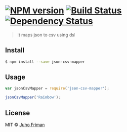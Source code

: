 #  [![NPM version][npm-image]][npm-url] [![Build Status][travis-image]][travis-url] [![Dependency Status][daviddm-image]][daviddm-url]

> It maps json to csv using dsl


## Install

```sh
$ npm install --save json-csv-mapper
```


## Usage

```js
var jsonCsvMapper = require('json-csv-mapper');

jsonCsvMapper('Rainbow');
```


## License

MIT © [Juho Friman]()


[npm-image]: https://badge.fury.io/js/json-csv-mapper.svg
[npm-url]: https://npmjs.org/package/json-csv-mapper
[travis-image]: https://travis-ci.org/juhofriman/json-csv-mapper.svg?branch=master
[travis-url]: https://travis-ci.org/juhofriman/json-csv-mapper
[daviddm-image]: https://david-dm.org/juhofriman/json-csv-mapper.svg?theme=shields.io
[daviddm-url]: https://david-dm.org/juhofriman/json-csv-mapper
